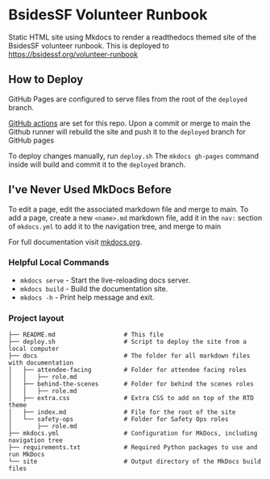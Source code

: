 # BsidesSF Volunteer Runbook

Static HTML site using Mkdocs to render a readthedocs themed site of the BsidesSF volunteer runbook. This is deployed to https://bsidessf.org/volunteer-runbook

## How to Deploy

GitHub Pages are configured to serve files from the root of the `deployed` branch.

[GitHub actions](.github/workflows/deploy-static-site.yml) are set for this repo. Upon a commit or merge to main the Github runner will rebuild the site and push it to the `deployed` branch for GitHub pages

To deploy changes manually, run `deploy.sh` The `mkdocs gh-pages` command inside will build and commit it to the `deployed` branch.

## I've Never Used MkDocs Before

To edit a page, edit the associated markdown file and merge to main.
To add a page, create a new `<name>.md` markdown file, add it in the `nav:` section of `mkdocs.yml` to add it to the navigation tree, and merge to main

For full documentation visit [mkdocs.org](https://www.mkdocs.org).

### Helpful Local Commands

* `mkdocs serve` - Start the live-reloading docs server.
* `mkdocs build` - Build the documentation site.
* `mkdocs -h` - Print help message and exit.

### Project layout

```
├── README.md                   # This file
├── deploy.sh                   # Script to deploy the site from a local computer
├── docs                        # The folder for all markdown files with documentation
│   ├── attendee-facing         # Folder for attendee facing roles
│   │   ├── role.md
│   ├── behind-the-scenes       # Folder for behind the scenes roles
│   │   ├── role.md
│   ├── extra.css               # Extra CSS to add on top of the RTD theme
│   ├── index.md                # File for the root of the site
│   └── safety-ops              # Folder for Safety Ops roles
│       ├── role.md
├── mkdocs.yml                  # Configuration for MkDocs, including navigation tree
├── requirements.txt            # Required Python packages to use and run MkDocs
└── site                        # Output directory of the MkDocs build files
```